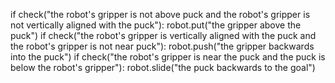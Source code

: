 

if check("the robot's gripper is not above puck and the robot's gripper is not vertically aligned with the puck"):
    robot.put("the gripper above the puck")
if check("the robot's gripper is vertically aligned with the puck and the robot's gripper is not near puck"):
    robot.push("the gripper backwards into the puck")
if check("the robot's gripper is near the puck and the puck is below the robot's gripper"):
    robot.slide("the puck backwards to the goal")